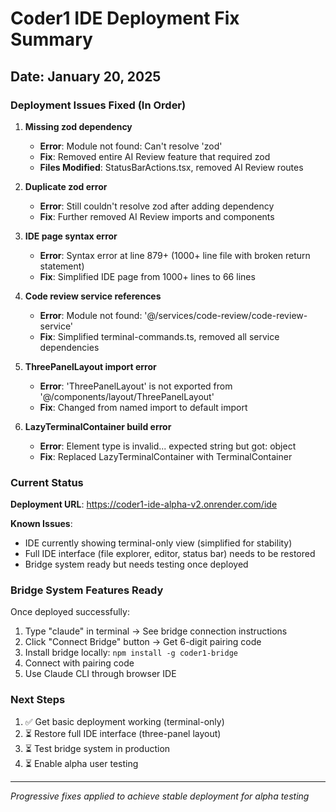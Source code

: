 # Coder1 IDE Deployment Fix Summary

## Date: January 20, 2025

### Deployment Issues Fixed (In Order)

1. **Missing zod dependency**
   - **Error**: Module not found: Can't resolve 'zod'
   - **Fix**: Removed entire AI Review feature that required zod
   - **Files Modified**: StatusBarActions.tsx, removed AI Review routes

2. **Duplicate zod error** 
   - **Error**: Still couldn't resolve zod after adding dependency
   - **Fix**: Further removed AI Review imports and components

3. **IDE page syntax error**
   - **Error**: Syntax error at line 879+ (1000+ line file with broken return statement)
   - **Fix**: Simplified IDE page from 1000+ lines to 66 lines

4. **Code review service references**
   - **Error**: Module not found: '@/services/code-review/code-review-service'
   - **Fix**: Simplified terminal-commands.ts, removed all service dependencies

5. **ThreePanelLayout import error**
   - **Error**: 'ThreePanelLayout' is not exported from '@/components/layout/ThreePanelLayout'
   - **Fix**: Changed from named import to default import

6. **LazyTerminalContainer build error**
   - **Error**: Element type is invalid... expected string but got: object
   - **Fix**: Replaced LazyTerminalContainer with TerminalContainer

### Current Status

**Deployment URL**: https://coder1-ide-alpha-v2.onrender.com/ide

**Known Issues**:
- IDE currently showing terminal-only view (simplified for stability)
- Full IDE interface (file explorer, editor, status bar) needs to be restored
- Bridge system ready but needs testing once deployed

### Bridge System Features Ready

Once deployed successfully:
1. Type "claude" in terminal → See bridge connection instructions
2. Click "Connect Bridge" button → Get 6-digit pairing code
3. Install bridge locally: `npm install -g coder1-bridge`
4. Connect with pairing code
5. Use Claude CLI through browser IDE

### Next Steps

1. ✅ Get basic deployment working (terminal-only)
2. ⏳ Restore full IDE interface (three-panel layout)
3. ⏳ Test bridge system in production
4. ⏳ Enable alpha user testing

---
*Progressive fixes applied to achieve stable deployment for alpha testing*